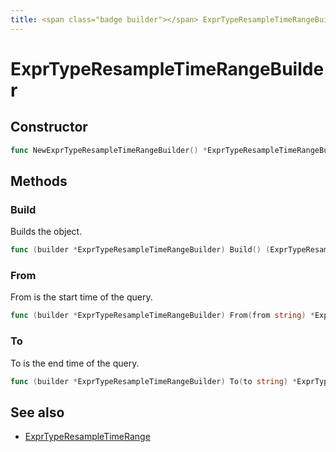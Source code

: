 ```yaml
---
title: <span class="badge builder"></span> ExprTypeResampleTimeRangeBuilder
---
```

# <span class="badge builder"></span> ExprTypeResampleTimeRangeBuilder

## Constructor

```go
func NewExprTypeResampleTimeRangeBuilder() *ExprTypeResampleTimeRangeBuilder
```
## Methods

### <span class="badge object-method"></span> Build

Builds the object.

```go
func (builder *ExprTypeResampleTimeRangeBuilder) Build() (ExprTypeResampleTimeRange, error)
```

### <span class="badge object-method"></span> From

From is the start time of the query.

```go
func (builder *ExprTypeResampleTimeRangeBuilder) From(from string) *ExprTypeResampleTimeRangeBuilder
```

### <span class="badge object-method"></span> To

To is the end time of the query.

```go
func (builder *ExprTypeResampleTimeRangeBuilder) To(to string) *ExprTypeResampleTimeRangeBuilder
```

## See also

 * <span class="badge object-type-struct"></span> [ExprTypeResampleTimeRange](./object-ExprTypeResampleTimeRange.md)
